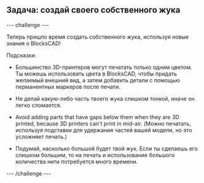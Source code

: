 ## Задача: создай своего собственного жука

--- challenge ---

Теперь пришло время создать собственного жука, используя новые знания о BlocksCAD!

Подсказки:

+ Большинство 3D-принтеров могут печатать только одним цветом. Ты можешь использовать цвета в BlocksCAD, чтобы придать желаемый внешний вид, а затем добавить детали с помощью перманентных маркеров после печати.

+ Не делай какую-либо часть твоего жука слишком тонкой, иначе он легко сломается.

+ Avoid adding parts that have gaps below them when they are 3D printed, because 3D printers can't print in mid-air. (Можно печатать, используя подставки для удержания частей вашей модели, но это усложняет печать.)

+ Подумай, насколько большой будет твой жук. Если ты сделаешь его слишком большим, то на печать и использование большого количества нити потребуется много времени.

--- /challenge ---



 




  
